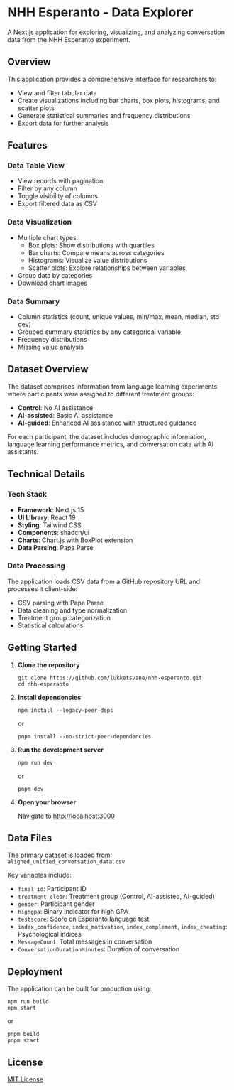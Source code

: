 # NHH Esperanto - Data Explorer

A Next.js application for exploring, visualizing, and analyzing conversation data from the NHH Esperanto experiment.

## Overview

This application provides a comprehensive interface for researchers to:

- View and filter tabular data
- Create visualizations including bar charts, box plots, histograms, and scatter plots
- Generate statistical summaries and frequency distributions
- Export data for further analysis

## Features

### Data Table View
- View records with pagination
- Filter by any column
- Toggle visibility of columns
- Export filtered data as CSV

### Data Visualization
- Multiple chart types:
  - Box plots: Show distributions with quartiles
  - Bar charts: Compare means across categories
  - Histograms: Visualize value distributions
  - Scatter plots: Explore relationships between variables
- Group data by categories
- Download chart images

### Data Summary
- Column statistics (count, unique values, min/max, mean, median, std dev)
- Grouped summary statistics by any categorical variable
- Frequency distributions
- Missing value analysis

## Dataset Overview

The dataset comprises information from language learning experiments where participants were assigned to different treatment groups:

- **Control**: No AI assistance
- **AI-assisted**: Basic AI assistance 
- **AI-guided**: Enhanced AI assistance with structured guidance

For each participant, the dataset includes demographic information, language learning performance metrics, and conversation data with AI assistants.

## Technical Details

### Tech Stack
- **Framework**: Next.js 15
- **UI Library**: React 19
- **Styling**: Tailwind CSS
- **Components**: shadcn/ui
- **Charts**: Chart.js with BoxPlot extension
- **Data Parsing**: Papa Parse

### Data Processing
The application loads CSV data from a GitHub repository URL and processes it client-side:
- CSV parsing with Papa Parse
- Data cleaning and type normalization
- Treatment group categorization
- Statistical calculations

## Getting Started

1. **Clone the repository**
   ```
   git clone https://github.com/lukketsvane/nhh-esperanto.git
   cd nhh-esperanto
   ```

2. **Install dependencies**
   ```
   npm install --legacy-peer-deps
   ```
   or
   ```
   pnpm install --no-strict-peer-dependencies
   ```

3. **Run the development server**
   ```
   npm run dev
   ```
   or
   ```
   pnpm dev
   ```

4. **Open your browser**
   
   Navigate to [http://localhost:3000](http://localhost:3000)

## Data Files

The primary dataset is loaded from:
`aligned_unified_conversation_data.csv`

Key variables include:
- `final_id`: Participant ID
- `treatment_clean`: Treatment group (Control, AI-assisted, AI-guided)
- `gender`: Participant gender
- `highgpa`: Binary indicator for high GPA
- `testscore`: Score on Esperanto language test
- `index_confidence`, `index_motivation`, `index_complement`, `index_cheating`: Psychological indices
- `MessageCount`: Total messages in conversation
- `ConversationDurationMinutes`: Duration of conversation

## Deployment

The application can be built for production using:
```
npm run build
npm start
```
or
```
pnpm build
pnpm start
```

## License

[MIT License](LICENSE)